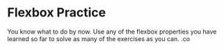 # Flexbox Practice

You know what to do by now. Use any of the flexbox properties you have learned so far to solve as many of the exercises as you can.
.co